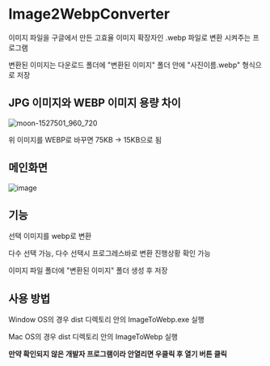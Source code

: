 # Image2WebpConverter

이미지 파일을 구글에서 만든 고효율 이미지 확장자인 .webp 파일로 변환 시켜주는 프로그램

변환된 이미지는 다운로드 폴더에 "변환된 이미지" 폴더 안에 "사진이름.webp" 형식으로 저장


## JPG 이미지와 WEBP 이미지 용량 차이

![moon-1527501_960_720](https://user-images.githubusercontent.com/98446924/229773588-95206343-8cb7-441a-9238-2a9fcde021c0.jpg)

위 이미지를 WEBP로 바꾸면 75KB -> 15KB으로 됨



## 메인화면

![image](https://github.com/ShipFriend0516/Image2WebpConverter/assets/98446924/a23dfc6a-5808-4070-bef4-c032ed24ef01)

## 기능
선택 이미지를 webp로 변환

다수 선택 가능, 다수 선택시 프로그레스바로 변환 진행상황 확인 가능

이미지 파일 폴더에 "변환된 이미지" 폴더 생성 후 저장

## 사용 방법
Window OS의 경우 dist 디렉토리 안의 ImageToWebp.exe 실행

Mac OS의 경우 dist 디렉토리 안의 ImageToWebp 실행

**만약 확인되지 않은 개발자 프로그램이라 안열리면 우클릭 후 열기 버튼 클릭**

